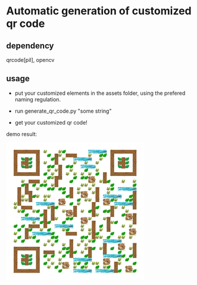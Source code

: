 # Automatic generation of customized qr code

## dependency

qrcode[pil], opencv

## usage

* put your customized elements in the assets folder, using the prefered naming regulation.

* run generate_qr_code.py "some string"

* get your customized qr code!

demo result:

![img](demo_res.png)
